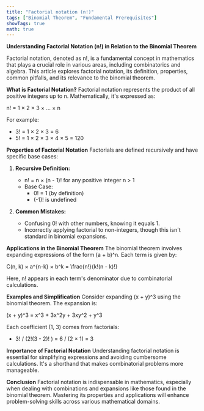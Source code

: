 ```yaml
---
title: "Factorial notation (n!)"
tags: ["Binomial Theorem", "Fundamental Prerequisites"]
showTags: true
math: true
---
```




**Understanding Factorial Notation (n!) in Relation to the Binomial Theorem**

Factorial notation, denoted as n!, is a fundamental concept in mathematics that plays a crucial role in various areas, including combinatorics and algebra. This article explores factorial notation, its definition, properties, common pitfalls, and its relevance to the binomial theorem.

**What is Factorial Notation?**
Factorial notation represents the product of all positive integers up to n. Mathematically, it's expressed as:

n! = 1 × 2 × 3 × ... × n

For example:
- 3! = 1 × 2 × 3 = 6
- 5! = 1 × 2 × 3 × 4 × 5 = 120

**Properties of Factorial Notation**
Factorials are defined recursively and have specific base cases:

1. **Recursive Definition:**
   - n! = n × (n - 1)! for any positive integer n > 1
   - Base Case:
     - 0! = 1 (by definition)
     - (-1)! is undefined

2. **Common Mistakes:**
   - Confusing 0! with other numbers, knowing it equals 1.
   - Incorrectly applying factorial to non-integers, though this isn't standard in binomial expansions.

**Applications in the Binomial Theorem**
The binomial theorem involves expanding expressions of the form (a + b)^n. Each term is given by:

C(n, k) × a^{n-k} × b^k = \frac{n!}{k!(n - k)!}

Here, n! appears in each term's denominator due to combinatorial calculations.

**Examples and Simplification**
Consider expanding (x + y)^3 using the binomial theorem. The expansion is:

(x + y)^3 = x^3 + 3x^2y + 3xy^2 + y^3

Each coefficient (1, 3) comes from factorials:
- 3! / (2!(3 - 2)! ) = 6 / (2 × 1) = 3

**Importance of Factorial Notation**
Understanding factorial notation is essential for simplifying expressions and avoiding cumbersome calculations. It's a shorthand that makes combinatorial problems more manageable.

**Conclusion**
Factorial notation is indispensable in mathematics, especially when dealing with combinations and expansions like those found in the binomial theorem. Mastering its properties and applications will enhance problem-solving skills across various mathematical domains.
